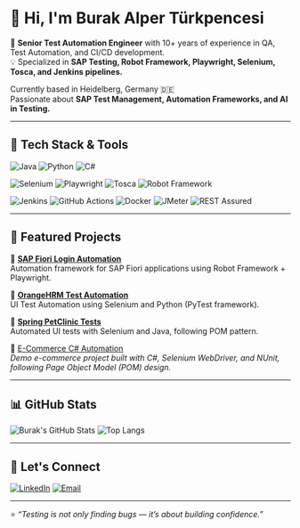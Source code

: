 # 👋 Hi, I'm Burak Alper Türkpencesi

🚀 **Senior Test Automation Engineer** with 10+ years of experience in QA, Test Automation, and CI/CD development.  
💡 Specialized in **SAP Testing, Robot Framework, Playwright, Selenium, Tosca, and Jenkins pipelines.**

Currently based in Heidelberg, Germany 🇩🇪  
Passionate about **SAP Test Management, Automation Frameworks, and AI in Testing.**

---

## 🧰 Tech Stack & Tools
![Java](https://img.shields.io/badge/Java-007396?style=for-the-badge&logo=openjdk&logoColor=white)
![Python](https://img.shields.io/badge/Python-3670A0?style=for-the-badge&logo=python&logoColor=ffdd54)
![C#](https://img.shields.io/badge/C%23-68217A?style=for-the-badge&logo=csharp)

![Selenium](https://img.shields.io/badge/Selenium-43B02A?style=for-the-badge&logo=selenium)
![Playwright](https://img.shields.io/badge/Playwright-2EAD33?style=for-the-badge&logo=playwright)
![Tosca](https://img.shields.io/badge/Tosca-009FDA?style=for-the-badge)
![Robot Framework](https://img.shields.io/badge/RobotFramework-000000?style=for-the-badge&logo=robotframework)

![Jenkins](https://img.shields.io/badge/Jenkins-D24939?style=for-the-badge&logo=jenkins)
![GitHub Actions](https://img.shields.io/badge/GitHub_Actions-2088FF?style=for-the-badge&logo=githubactions)
![Docker](https://img.shields.io/badge/Docker-0db7ed?style=for-the-badge&logo=docker)
![JMeter](https://img.shields.io/badge/JMeter-D22128?style=for-the-badge&logo=apachejmeter)
![REST Assured](https://img.shields.io/badge/Rest%20Assured-009639?style=for-the-badge)

---

## 🧩 Featured Projects

🔹 [**SAP Fiori Login Automation**](https://github.com/turkpencesii-ops/sap-fiori-login-tests)  
Automation framework for SAP Fiori applications using Robot Framework + Playwright.  

🔹 [**OrangeHRM Test Automation**](https://github.com/turkpencesii-ops/orangehrm-testautomation)  
UI Test Automation using Selenium and Python (PyTest framework).  

🔹 [**Spring PetClinic Tests**](https://github.com/turkpencesii-ops/petclinic-testautomation)  
Automated UI tests with Selenium and Java, following POM pattern.

🔹 [E-Commerce C# Automation](https://github.com/turkpencesii-ops/demo-ecommerce-csharp-automation)  
*Demo e-commerce project built with C#, Selenium WebDriver, and NUnit, following Page Object Model (POM) design.*


---

## 📊 GitHub Stats

![Burak's GitHub Stats](https://github-readme-stats.vercel.app/api?username=turkpencesii-ops&show_icons=true&theme=react&hide_border=true)
![Top Langs](https://github-readme-stats.vercel.app/api/top-langs/?username=turkpencesii-ops&layout=compact&theme=react&hide_border=true)

---

## 🤝 Let's Connect

[![LinkedIn](https://img.shields.io/badge/LinkedIn-Burak%20Türkpencesi-0077B5?style=for-the-badge&logo=linkedin)](https://www.linkedin.com/in/burak-turkpencesi/)
[![Email](https://img.shields.io/badge/Email-burakalper21@hotmail.com-blue?style=for-the-badge&logo=gmail)](mailto:burakalper21@hotmail.com)

---
⭐️ *“Testing is not only finding bugs — it’s about building confidence.”*
